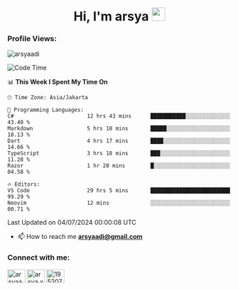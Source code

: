 <h1 align="center">Hi, I'm arsya 
  <img src="https://media.giphy.com/media/hvRJCLFzcasrR4ia7z/giphy.gif" width="30px"/>
</h1>

<p align="left"> <h3>Profile Views:</h3> <img src="https://komarev.com/ghpvc/?username=arsyaadi&label=Profile%20views&color=0e75b6&style=flat" alt="arsyaadi" /> </p>

<!--START_SECTION:waka-->
![Code Time](http://img.shields.io/badge/Code%20Time-2%2C874%20hrs%2050%20mins-blue)

📊 **This Week I Spent My Time On** 

```text
🕑︎ Time Zone: Asia/Jakarta

💬 Programming Languages: 
C#                       12 hrs 43 mins      ███████████░░░░░░░░░░░░░░   43.40 % 
Markdown                 5 hrs 18 mins       █████░░░░░░░░░░░░░░░░░░░░   18.13 % 
Dart                     4 hrs 17 mins       ████░░░░░░░░░░░░░░░░░░░░░   14.66 % 
TypeScript               3 hrs 18 mins       ███░░░░░░░░░░░░░░░░░░░░░░   11.28 % 
Razor                    1 hr 20 mins        █░░░░░░░░░░░░░░░░░░░░░░░░   04.58 % 

🔥 Editors: 
VS Code                  29 hrs 5 mins       █████████████████████████   99.29 % 
Neovim                   12 mins             ░░░░░░░░░░░░░░░░░░░░░░░░░   00.71 % 
```


 Last Updated on 04/07/2024 00:00:08 UTC
<!--END_SECTION:waka-->

- 📫 How to reach me **arsyaadi@gmail.com**


<h3 align="left">Connect with me:</h3>
<p align="left">
<a href="https://linkedin.com/in/arsyaadi" target="blank"><img align="center" src="https://raw.githubusercontent.com/rahuldkjain/github-profile-readme-generator/master/src/images/icons/Social/linked-in-alt.svg" alt="arsyaadi" height="30" width="40" /></a>
<a href="https://fb.com/arsya.xkz" target="blank"><img align="center" src="https://raw.githubusercontent.com/rahuldkjain/github-profile-readme-generator/master/src/images/icons/Social/facebook.svg" alt="arsya.xkz" height="30" width="40" /></a>
<a href="https://stackoverflow.com/users/19520749" target="blank"><img align="center" src="https://raw.githubusercontent.com/rahuldkjain/github-profile-readme-generator/master/src/images/icons/Social/stack-overflow.svg" alt="19520749" height="30" width="40" /></a>
</p>
